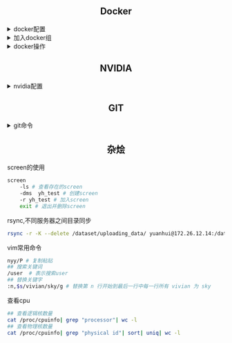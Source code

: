 ## <div align="center">Docker</div>
<details close>
<summary>docker配置</summary>
安装docker
  
```bash
## 官方安装
curl -fsSL https://get.docker.com | bash -s docker --mirror Aliyun
## 国内安装
curl -sSL https://get.daocloud.io/docker | sh
```
</details>

<details close>
<summary>加入docker组</summary>
使用docker时不用sudo
  
```bash
## 添加docker组
sudo groupadd docker
## 用户添加到docker组
sudo gpasswd -a ${USER} docker
## 重启docker
sudo service docker restart
## 退出shell重新进入就完成了。
```
</details>

<details close>
<summary>docker操作</summary>
配置镜像
  
```bash
## 下载镜像
docker pull ultralytics/yolov5:v5.0
## 镜像提交更改
docker commit -a "yh_test" -m "build detectron2 develop" bc94bd5dc434  yh/dnn:ub18-cuda11.1-conda-trt7.2
## 打包镜像
docker save -o yh_dnn.tar yh/dnn:ub18-cuda11.1-conda-trt7.2
本地载入镜像
docker load --input yh_dnn.tar
```
常用命令

```bash
docker images # 查看所有镜像
docker run # 运行docker
docker ps # 查看正在运行的docker
docker attach # 加入运行中的镜像
docker stop # 停止正在运行的镜像
docker start # 开始运行镜像
Ctrl+P+Q # 退出容器
## 开机自启动docker
docker update --restart=always yh_inspection
```
docker run 命令

```bash
docker run 
    -it \  # 必须
    --gpus '"device=0,1"' \ # 使用gpu
    --name "yh_test" \ # 命名
    -p 8042:22 \ # 端口映射
    --ipc=host \
    -v /home/yh/image:/home/yh/image \ # 文件夹映射
    -e LANG=C.UTF-8 -e LC_ALL=C.UTF-8 \ # 改编码格式
    yh/dnn:ub18-cuda11.1-conda-trt7.2 /bin/bash
```
docker内部配置ssh映射

```bash
mkdir /var/run/sshd
echo 'root:Yuan930216' | chpasswd
sed -i 's/PermitRootLogin prohibit-password/PermitRootLogin yes/' /etc/ssh/sshd_config
sed 's@session\s*required\s*pam_loginuid.so@session optional pam_loginuid.so@g' -i /etc/pam.d/sshd
echo "export VISIBLE=now" >> /etc/profile
service ssh restart
```
</details>

## <div align="center">NVIDIA</div>
<details close>
<summary>nvidia配置</summary>
安装nvidia驱动
  
```bash
## 查看最新驱动
ubuntu-drivers devices
## 安装驱动
sudo apt-get install nvidia-driver-470  ## 可选择最新版本
## 重启生效
```
安装docker需要的--gpu插件
  
``` bash
distribution=$(. /etc/os-release;echo $ID$VERSION_ID)
curl -s -L https://nvidia.github.io/nvidia-docker/gpgkey | sudo apt-key add -
curl -s -L https://nvidia.github.io/nvidia-docker/$distribution/nvidia-docker.list | sudo tee /etc/apt/sources.list.d/nvidia-docker.list
sudo apt-get update && sudo apt-get install -y nvidia-container-toolkit
sudo systemctl restart docker
```
</details>

## <div align="center">GIT</div>
<details close>
<summary>git命令</summary>
git常用命令
  
```bash
git commit -m "" # 提交更新 
## 新建分支并 进入分支
{git branch bugFix; git checkout bagFix; git commit} = {git checkout -b bugFix}
git merge bugFix # 合并分支
git rebase main # 顺序合并分支
## 移动HEAD
git checkout HEAD^ ;  git checkout HEAD~4 ; git branch -f main HEAD~3
## 从远程仓库提取数据
git fetch # 将log提取下来，本地库代码不变
## 直接更新本地库
git pull = {git fetch; git merge o/main)
## 远程库添加伪提交
git fakeTeamwork foo 3
```
git 实练命令
  
```bash
git tag \ # 查看tag
    --contains 11528ce083dc9ff83ee3a8f908  # 查看包含此提交的tag
git stash # 暂存
```
</details>

## <div align="center">杂烩</div>
screen的使用
  
```bash
screen
    -ls # 查看存在的screen
    -dms  yh_test # 创建screen
    -r yh_test # 加入screen
    exit # 退出并删除screen
```
rsync,不同服务器之间目录同步

```bash
rsync -r -K --delete /dataset/uploading_data/ yuanhui@172.26.12.14:/dataset/uploading_data/
```
vim常用命令

```bash
nyy/P # 复制粘贴
## 搜索关键词
/user  # 表示搜索user
## 替换关键字
:n,$s/vivian/sky/g # 替换第 n 行开始到最后一行中每一行所有 vivian 为 sky
```
查看cpu

```bash
## 查看逻辑核数量
cat /proc/cpuinfo| grep "processor"| wc -l
## 查看物理核数量
cat /proc/cpuinfo| grep "physical id"| sort| uniq| wc -l
```

